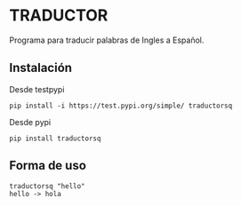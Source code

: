 # TRADUCTOR

Programa para traducir palabras de Ingles a Español.

## Instalación

Desde testpypi
~~~
pip install -i https://test.pypi.org/simple/ traductorsq
~~~

Desde pypi
~~~
pip install traductorsq
~~~



## Forma de uso

~~~
traductorsq "hello"
hello -> hola
~~~